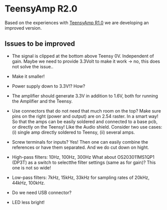 # TeensyAmp R2.0

Based on the experiences with [TeensyAmp R1.0](../R1.0) we are
developing an improved version.


## Issues to be improved

- The signal is clipped at the bottom above Teensy 0V. Independent of
  gain.  Maybe we need to provide 3.3Volt to make it work -> no, this
  does not solve the issue..

- Make it smaller!

- Power supply down to 3.3V!? How?

- The amplifier should generate 3.3V in addition to 1.6V,
  both for running the Amplifier and the Teensy.

- Use connectors that do not need that much room on the top?
  Make sure pins on the right (power and output) are on 2.54 raster.
  In a smart way! So that the amps can be easily soldered and connected
  to a base pcb, or directly on the Teensy! Like the Audio shield.
  Consider two use cases: (i) single amp directly soldered to Teensy,
  (ii) several amps.

- Screw terminals for inputs? Yes! Then one can easily combine the
  references or have them separated. And we do cut down on hight.

- High-pass filters: 10Hz, 100Hz, 300Hz What about OS203011MS1QP1
  (DP3T) as a switch to selectthe filter settings (same as for gain)?
  This one is not so wide!

- Low-pass filters: 7kHz, 15kHz, 33kHz for sampling rates of
  	           20kHz, 44kHz, 100kHz.

- Do we need USB connector?

- LED less bright!

